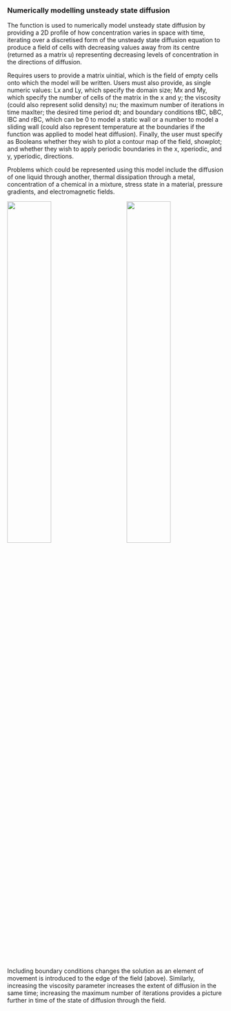 ### Numerically modelling unsteady state diffusion

The function is used to numerically model unsteady state diffusion by providing a 2D profile of how concentration varies in space with time, iterating over a discretised form of the unsteady state diffusion equation to produce a field of cells with decreasing values away from its centre (returned as a matrix u) representing decreasing levels of concentration in the directions of diffusion.

Requires users to provide a matrix uinitial, which is the field of empty cells onto which the model will be written. Users must also provide, as single numeric values: Lx and Ly, which specify the domain size; Mx and My, which specify the number of cells of the matrix in the x and y; the viscosity (could also represent solid density) nu; the maximum number of iterations in time maxIter; the desired time period dt; and boundary conditions tBC, bBC, lBC and rBC, which can be 0 to model a static wall or a number to model a sliding wall (could also represent temperature at the boundaries if the function was applied to model heat diffusion). Finally, the user must specify as Booleans whether they wish to plot a contour map of the field, showplot; and whether they wish to apply periodic boundaries in the x, xperiodic, and y, yperiodic, directions.

Problems which could be represented using this model include the diffusion of one liquid through another, thermal dissipation through a metal, concentration of a chemical in a mixture, stress state in a material, pressure gradients, and electromagnetic fields.

<img align="left" width="45%" src="https://user-images.githubusercontent.com/112774862/193430549-d23b7f2b-49cd-41bf-8e3b-984ab5d86f49.gif">
<img align="right" width="45%" src="https://user-images.githubusercontent.com/112774862/193430572-c2e8affa-40e2-44b7-8a2b-8c57e5e38584.gif">

<br clear="left"/>
<br/>
Including boundary conditions changes the solution as an element of movement is introduced to the edge of the field (above). Similarly, increasing the viscosity parameter increases the extent of diffusion in the same time; increasing the maximum number of iterations provides a picture further in time of the state of diffusion through the field.
